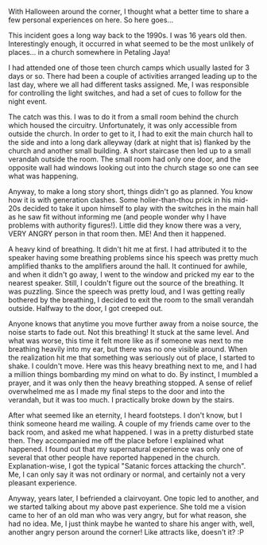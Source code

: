 With Halloween around the corner, I thought what a better time to share a few personal experiences on here. So here goes...

This incident goes a long way back to the 1990s. I was 16 years old then. Interestingly enough, it occurred in what seemed to be the most unlikely of places... in a church somewhere in Petaling Jaya!

I had attended one of those teen church camps which usually lasted for 3 days or so. There had been a couple of activities arranged leading up to the last day, where we all had different tasks assigned. Me, I was responsible for controlling the light switches, and had a set of cues to follow for the night event.

The catch was this. I was to do it from a small room behind the church which housed the circuitry. Unfortunately, it was only accessible from outside the church. In order to get to it, I had to exit the main church hall to the side and into a long dark alleyway (dark at night that is) flanked by the church and another small building. A short staircase then led up to a small verandah outside the room. The small room had only one door, and the opposite wall had windows looking out into the church stage so one can see what was happening.

Anyway, to make a long story short, things didn't go as planned. You know how it is with generation clashes. Some holier-than-thou prick in his mid-20s decided to take it upon himself to play with the switches in the main hall as he saw fit without informing me (and people wonder why I have problems with authority figures!). Little did they know there was a very, VERY ANGRY person in that room then. ME! And then it happened.

A heavy kind of breathing. It didn't hit me at first. I had attributed it to the speaker having some breathing problems since his speech was pretty much amplified thanks to the amplifiers around the hall. It continued for awhile, and when it didn't go away, I went to the window and pricked my ear to the nearest speaker. Still, I couldn't figure out the source of the breathing. It was puzzling. Since the speech was pretty loud, and I was getting really bothered by the breathing, I decided to exit the room to the small verandah outside. Halfway to the door, I got creeped out.

Anyone knows that anytime you move further away from a noise source, the noise starts to fade out. Not this breathing! It stuck at the same level. And what was worse, this time it felt more like as if someone was next to me breathing heavily into my ear, but there was no one visible around. When the realization hit me that something was seriously out of place, I started to shake. I couldn't move. Here was this heavy breathing next to me, and I had a million things bombarding my mind on what to do. By instinct, I mumbled a prayer, and it was only then the heavy breathing stopped. A sense of relief overwhelmed me as I made my final steps to the door and into the verandah, but it was too much. I practically broke down by the stairs.

After what seemed like an eternity, I heard footsteps. I don't know, but I think someone heard me wailing. A couple of my friends came over to the back room, and asked me what happened. I was in a pretty disturbed state then. They accompanied me off the place before I explained what happened. I found out that my supernatural experience was only one of several that other people have reported happened in the church. Explanation-wise, I got the typical "Satanic forces attacking the church". Me, I can only say it was not ordinary or normal, and certainly not a very pleasant experience.

Anyway, years later, I befriended a clairvoyant. One topic led to another, and we started talking about my above past experience. She told me a vision came to her of an old man who was very angry, but for what reason, she had no idea. Me, I just think maybe he wanted to share his anger with, well, another angry person around the corner! Like attracts like, doesn't it? :P